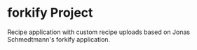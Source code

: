 # forkify Project

Recipe application with custom recipe uploads based on Jonas Schmedtmann's forkify application.
